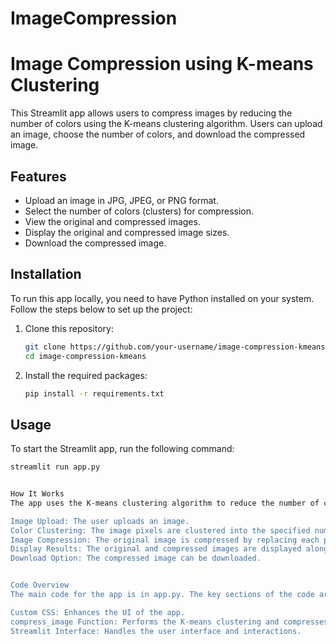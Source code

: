 # ImageCompression



# Image Compression using K-means Clustering

This Streamlit app allows users to compress images by reducing the number of colors using the K-means clustering algorithm. Users can upload an image, choose the number of colors, and download the compressed image.

## Features

- Upload an image in JPG, JPEG, or PNG format.
- Select the number of colors (clusters) for compression.
- View the original and compressed images.
- Display the original and compressed image sizes.
- Download the compressed image.

## Installation

To run this app locally, you need to have Python installed on your system. Follow the steps below to set up the project:

1. Clone this repository:
    ```bash
    git clone https://github.com/your-username/image-compression-kmeans.git
    cd image-compression-kmeans
    ```

2. Install the required packages:
    ```bash
    pip install -r requirements.txt
    ```

## Usage

To start the Streamlit app, run the following command:
```bash
streamlit run app.py


How It Works
The app uses the K-means clustering algorithm to reduce the number of colors in an image. Here's a brief overview of the process:

Image Upload: The user uploads an image.
Color Clustering: The image pixels are clustered into the specified number of colors using the K-means algorithm.
Image Compression: The original image is compressed by replacing each pixel with the nearest cluster center.
Display Results: The original and compressed images are displayed along with their sizes.
Download Option: The compressed image can be downloaded.


Code Overview
The main code for the app is in app.py. The key sections of the code are:

Custom CSS: Enhances the UI of the app.
compress_image Function: Performs the K-means clustering and compresses the image.
Streamlit Interface: Handles the user interface and interactions.

